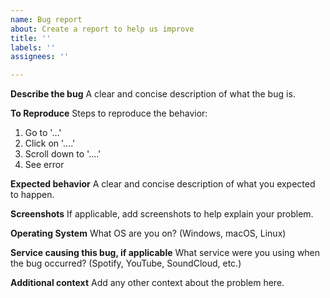 ```yaml
---
name: Bug report
about: Create a report to help us improve
title: ''
labels: ''
assignees: ''

---
```


**Describe the bug**
A clear and concise description of what the bug is.

**To Reproduce**
Steps to reproduce the behavior:
1. Go to '...'
2. Click on '....'
3. Scroll down to '....'
4. See error

**Expected behavior**
A clear and concise description of what you expected to happen.

**Screenshots**
If applicable, add screenshots to help explain your problem.

**Operating System**
What OS are you on? (Windows, macOS, Linux)

**Service causing this bug, if applicable**
What service were you using when the bug occurred? (Spotify, YouTube, SoundCloud, etc.)

**Additional context**
Add any other context about the problem here.
